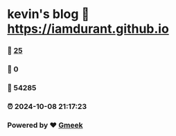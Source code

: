 # kevin's blog :link: https://iamdurant.github.io 
### :page_facing_up: [25](https://iamdurant.github.io/tag.html) 
### :speech_balloon: 0 
### :hibiscus: 54285 
### :alarm_clock: 2024-10-08 21:17:23 
### Powered by :heart: [Gmeek](https://github.com/Meekdai/Gmeek)
